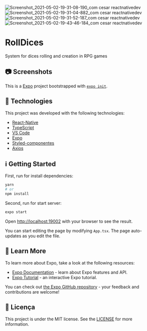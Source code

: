 ![Screenshot_2021-05-02-19-31-08-190_com cesar reactnativedev](https://user-images.githubusercontent.com/43748428/116830101-419d7800-ab7e-11eb-8cc6-58b068dc7f62.jpg)
![Screenshot_2021-05-02-19-31-04-882_com cesar reactnativedev](https://user-images.githubusercontent.com/43748428/116830119-5e39b000-ab7e-11eb-914e-0764af4130e6.jpg)
![Screenshot_2021-05-02-19-31-52-187_com cesar reactnativedev](https://user-images.githubusercontent.com/43748428/116830124-61cd3700-ab7e-11eb-950a-28011c646db6.jpg)
![Screenshot_2021-05-02-19-43-46-184_com cesar reactnativedev](https://user-images.githubusercontent.com/43748428/116830191-e28c3300-ab7e-11eb-8212-cbaa43b014e4.jpg)
# RollDices
System for dices rolling and creation in RPG games

## 📷 Screenshots


This is a [Expo](https://expo.io/) project bootstrapped with [`expo init`](https://docs.expo.io/get-started/create-a-new-app/).

## :rocket: Technologies

This project was developed with the following technologies:

- [React-Native](https://reactnative.dev/)
- [TypeScript](https://www.typescriptlang.org/)
- [VS Code](https://code.visualstudio.com/)
- [Expo](https://expo.io/)
- [Styled-componentes](https://styled-components.com)
- [Axios](https://github.com/axios)


## :information_source: Getting Started

First, run for install dependencies:

```bash
yarn
# or
npm install
```

Second, run for start server:

```bash
expo start
```

Open [http://localhost:19002](http://localhost:19002) with your browser to see the result.

You can start editing the page by modifying `App.tsx`. The page auto-updates as you edit the file.

## :bookmark: Learn More

To learn more about Expo, take a look at the following resources:

- [Expo Documentation](https://docs.expo.io/) - learn about Expo features and API.
- [Expo Tutorial](https://docs.expo.io/tutorial/) - an interactive Expo tutorial.

You can check out [the Expo GitHub repository](https://github.com/expo/expo/) - your feedback and contributions are welcome!

## :memo: Licença
This project is under the MIT license. See the [LICENSE](https://github.com/lukemorales/react-native-design-code/blob/master/LICENSE) for more information.


